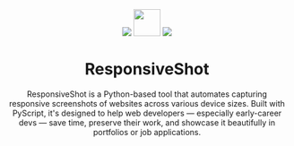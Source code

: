 <div align="center">
    <img src="https://go-skill-icons.vercel.app/api/icons?i=python"/>
    <img height="48" src="https://github.com/user-attachments/assets/409b0d4f-bbe3-4f56-b3c3-ad61ffaa362a"/>
    <img src="https://go-skill-icons.vercel.app/api/icons?i=javascript"/>
</div>

<div align="center">
  
  <h1>ResponsiveShot</h1>
ResponsiveShot is a Python-based tool that automates capturing responsive screenshots of websites across various device sizes. 
Built with PyScript, it's designed to help web developers — especially early-career devs — save time, preserve their work, and showcase it beautifully in portfolios or job applications.

</div>  

